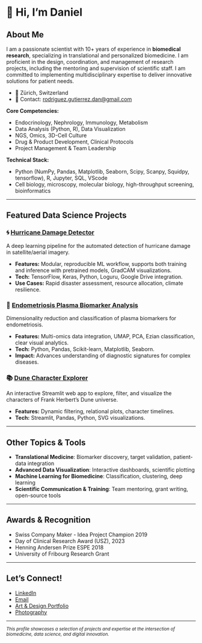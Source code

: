 # 👋 Hi, I’m Daniel

## About Me

I am a passionate scientist with 10+ years of experience in **biomedical research**, specializing in translational and personalized biomedicine. I am proficient in the design, coordination, and management of research projects, including the mentoring and supervision of scientific staff. I am committed to implementing multidisciplinary expertise to deliver innovative solutions for patient needs.

- 📍 Zürich, Switzerland
- 📧 Contact: rodriguez.gutierrez.dan@gmail.com

**Core Competencies:**
- Endocrinology, Nephrology, Immunology, Metabolism  
- Data Analysis (Python, R), Data Visualization  
- NGS, Omics, 3D-Cell Culture  
- Drug & Product Development, Clinical Protocols  
- Project Management & Team Leadership

**Technical Stack:**
- Python (NumPy, Pandas, Matplotlib, Seaborn, Scipy, Scanpy, Squidpy, tensorflow), R, Jupyter, SQL, VScode
- Cell biology, microscopy, molecular biology, high-throughput screening, bioinformatics

---

## Featured Data Science Projects

### 🌀 [Hurricane Damage Detector](https://github.com/Rodridan/Hurricane_damage-detector)
A deep learning pipeline for the automated detection of hurricane damage in satellite/aerial imagery.  
- **Features:** Modular, reproducible ML workflow, supports both training and inference with pretrained models, GradCAM visualizations.
- **Tech:** TensorFlow, Keras, Python, Loguru, Google Drive integration.
- **Use Cases:** Rapid disaster assessment, resource allocation, climate resilience.

### 🔬 [Endometriosis Plasma Biomarker Analysis](https://github.com/Rodridan/Endometriosis_Biomarker_Analysis)
Dimensionality reduction and classification of plasma biomarkers for endometriosis.
- **Features:** Multi-omics data integration, UMAP, PCA, Ezian classification, clear visual analytics.
- **Tech:** Python, Pandas, Scikit-learn, Matplotlib, Seaborn.
- **Impact:** Advances understanding of diagnostic signatures for complex diseases.

### 📚 [Dune Character Explorer](https://github.com/Rodridan/Dune-Character-Explorer)
An interactive Streamlit web app to explore, filter, and visualize the characters of Frank Herbert’s Dune universe.
- **Features:** Dynamic filtering, relational plots, character timelines.
- **Tech:** Streamlit, Pandas, Python, SVG visualizations.

---

##  Other Topics & Tools

- **Translational Medicine**: Biomarker discovery, target validation, patient-data integration
- **Advanced Data Visualization**: Interactive dashboards, scientific plotting
- **Machine Learning for Biomedicine**: Classification, clustering, deep learning
- **Scientific Communication & Training**: Team mentoring, grant writing, open-source tools

---

## Awards & Recognition

- Swiss Company Maker - Idea Project Champion 2019
- Day of Clinical Research Award (USZ), 2023
- Henning Andersen Prize ESPE 2018
- University of Fribourg Research Grant

---

## Let’s Connect!

- [LinkedIn](https://www.linkedin.com/in/daniel-rodriguez-gutierrez/)  
- [Email](mailto:rodriguez.gutierrez.dan@gmail.com)  
- [Art & Design Portfolio](https://www.deviantart.com/rodrdan)  
- [Photography](https://www.flickr.com/photos/170343385@N05/)

---

<sup>_This profile showcases a selection of projects and expertise at the intersection of biomedicine, data science, and digital innovation._</sup>

